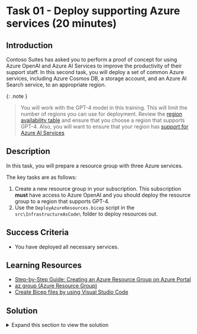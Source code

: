 # Task 01 - Deploy supporting Azure services (20 minutes)

## Introduction

Contoso Suites has asked you to perform a proof of concept for using Azure OpenAI and Azure AI Services to improve the productivity of their support staff. In this second task, you will deploy a set of common Azure services, including Azure Cosmos DB, a storage account, and an Azure AI Search service, to an appropriate region.

{: .note }
> You will work with the GPT-4 model in this training. This will limit the number of regions you can use for deployment. Review the [region availability table](https://learn.microsoft.com/azure/ai-services/openai/concepts/models#model-summary-table-and-region-availability) and ensure that you choose a region that supports GPT-4. Also, you will want to ensure that your region has [support for Azure AI Services](https://azure.microsoft.com/en-us/explore/global-infrastructure/products-by-region/?products=cognitive-services)

## Description

In this task, you will prepare a resource group with three Azure services.

The key tasks are as follows:

1. Create a new resource group in your subscription. This subscription **must** have access to Azure OpenAI and you should deploy the resource group to a region that supports GPT-4.
2. Use the `DeployAzureResources.bicep` script in the `src\InfrastructureAsCode\` folder to deploy resources out.

## Success Criteria

- You have deployed all necessary services.

## Learning Resources

- [Step-by-Step Guide: Creating an Azure Resource Group on Azure Portal](https://techcommunity.microsoft.com/t5/startups-at-microsoft/step-by-step-guide-creating-an-azure-resource-group-on-azure/ba-p/3792368)
- [az group (Azure Resource Group)](https://learn.microsoft.com/cli/azure/group?view=azure-cli-latest)
- [Create Bicep files by using Visual Studio Code](https://learn.microsoft.com/azure/azure-resource-manager/bicep/visual-studio-code?tabs=CLI)

## Solution

<details markdown="block">
<summary>Expand this section to view the solution</summary>

- To create a resource group using az cli, use the command `az group create`. An example of this is: `az group create -l eastus2 -n TechExcelTest`, which will create a resource group named `TechExcelTest`  in the East US 2 region.
- If you have Visual Studio Code installed, you can use the [Bicep extension](https://marketplace.visualstudio.com/items?itemName=ms-azuretools.vscode-bicep) to run Bicep scripts by doing the following:
  - Open the **src\InfrastructureAsCode\DeployAzureResources.bicep** script.
  - Use Ctrl+Shift+P (or Cmd+Shift+P on Mac) to open the Visual Studio Code prompt. Then, type `Bicep` into the search menu and choose **Bicep: Deploy Bicep Script**.

      ![Deploy a Bicep script](../../media/Solution/0101_DeployBicepScript.png)

  - Provide a name for the deployment or accept the automatically provided name.

      ![Enter a deployment name](../../media/Solution/0101_DeploymentName.png)

  - Select the appropriate subscription. This subscription **must** be listed for Azure OpenAI access!

      ![Select a subscription](../../media/Solution/0101_ChooseSubscription.png)

  - Select the resource group that you created.

      ![Choose the resource group you created in this task](../../media/Solution/0101_ChooseResourceGroup.png)

  - There will not be a parameter file for this script, so it is safe to choose **None**.

      ![Choose None for the parameter file](../../media/Solution/0101_ParameterFile.png)

  - At this point, the deployment script will kick off. You can select the link in the **Output** window to view your deployment.

      ![View the deployment in the Azure portal](../../media/Solution/0101_CheckDeployment.png)

  - Once your deployment completes, you should see all of your resources in the resource group you have created. These include Cosmos DB, a storage account, and an Azure AI Search service.

</details>
